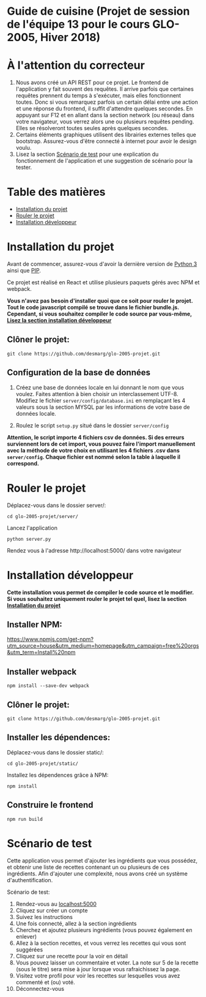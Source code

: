 # Guide de cuisine (Projet de session de l'équipe 13 pour le cours GLO-2005, Hiver 2018)

# À l'attention du correcteur
1. Nous avons créé un API REST pour ce projet. Le frontend de l'application y fait souvent des requêtes. Il arrive parfois que certaines requêtes prennent du temps à s'exécuter, mais elles fonctionnent toutes. Donc si vous remarquez parfois un certain délai entre une action et une réponse du frontend, il suffit d'attendre quelques secondes. En appuyant sur F12 et en allant dans la section network (ou réseau) dans votre navigateur, vous verrez alors une ou plusieurs requêtes pending. Elles se résolveront toutes seules après quelques secondes.
2. Certains éléments graphiques utilisent des librairies externes telles que bootstrap. Assurez-vous d'être connecté à internet pour avoir le design voulu.
3. Lisez la section [Scénario de test](#scénario-de-test) pour une explication du fonctionnement de l'application et une suggestion de scénario pour la tester.

# Table des matières
* [Installation du projet](#installation-du-projet)
* [Rouler le projet](#rouler-le-projet)
* [Installation développeur](#installation-développeur)

# Installation du projet

Avant de commencer, assurez-vous d'avoir la dernière version de [Python 3](https://www.python.org/downloads/) ainsi que [PIP](https://pypi.python.org/pypi/pip).

Ce projet est réalisé en React et utilise plusieurs paquets gérés avec NPM et webpack.

**Vous n'avez pas besoin d'installer quoi que ce soit pour rouler le projet. Tout le code javascript compilé se trouve dans le fichier bundle.js. Cependant, si vous souhaitez compiler le code source par vous-même, [Lisez la section installation développeur](#installation-développeur)**

## Clôner le projet:
```
git clone https://github.com/desmarg/glo-2005-projet.git
```

## Configuration de la base de données

1. Créez une base de données locale en lui donnant le nom que vous voulez. Faites attention à bien choisir un interclassement UTF-8.
Modifiez le fichier `server/config/database.ini` en remplaçant les 4 valeurs sous la section MYSQL par les informations de votre base de données locale.

2. Roulez le script `setup.py` situé dans le dossier `server/config`

**Attention, le script importe 4 fichiers csv de données. Si des erreurs surviennent lors de cet import, vous pouvez faire l'import manuellement avec la méthode de votre choix en utilisant les 4 fichiers .csv dans `server/config`. Chaque fichier est nommé selon la table à laquelle il correspond.**

# Rouler le projet

Déplacez-vous dans le dossier server/:
```
cd glo-2005-projet/server/
```
Lancez l'application
```
python server.py
```

Rendez vous à l'adresse http://localhost:5000/ dans votre navigateur

# Installation développeur

**Cette installation vous permet de compiler le code source et le modifier. Si vous souhaitez uniquement rouler le projet tel quel, lisez la section [Installation du projet](#installation-du-projet)**

## Installer NPM:
https://www.npmjs.com/get-npm?utm_source=house&utm_medium=homepage&utm_campaign=free%20orgs&utm_term=Install%20npm

## Installer webpack
```
npm install --save-dev webpack
```

## Clôner le projet:
```
git clone https://github.com/desmarg/glo-2005-projet.git
```
## Installer les dépendences:

Déplacez-vous dans le dossier static/:
```
cd glo-2005-projet/static/
```
Installez les dépendences grâce à NPM:
```
npm install
```
## Construire le frontend

```
npm run build
```

# Scénario de test

Cette application vous permet d'ajouter les ingrédients que vous possédez, et obtenir une liste de recettes contenant un ou plusieurs de ces ingrédients. Afin d'ajouter une complexité, nous avons créé un système d'authentification.

Scénario de test:

1. Rendez-vous au [localhost:5000](localhost:5000)
2. Cliquez sur créer un compte
3. Suivez les instructions
4. Une fois connecté, allez à la section ingrédients
5. Cherchez et ajoutez plusieurs ingrédients (vous pouvez également en enlever)
6. Allez à la section recettes, et vous verrez les recettes qui vous sont suggérées
7. Cliquez sur une recette pour la voir en détail
8. Vous pouvez laisser un commentaire et voter. La note sur 5 de la recette (sous le titre) sera mise à jour lorsque vous rafraichissez la page.
9. Visitez votre profil pour voir les recettes sur lesquelles vous avez commenté et (ou) voté.
10. Déconnectez-vous

